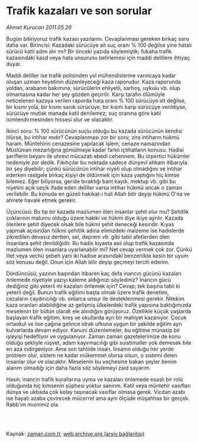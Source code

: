 # Trafik kazaları ve son sorular

*Ahmet Kurucan 2011.05.26*

<td class="columnist-detail">
<p>Bugün bitiriyoruz trafik kazası yazılarını. Cevaplanması gereken birkaç soru daha var. Birincisi: Kazadaki sürücüye ait suç oranı % 100 değilse yine hatalı sürücü katil adını alır mı? Bir önceki yazıda söylemiştik; fukaha trafik kazasındaki kasd veya hata unsurunu belirlemesi için maddi delillere ihtiyaç duyar.</p>
<p>
<div id="haberMetinDiv">
<p>Maddi deliller ise trafik polisinden yol mühendislerine varıncaya kadar oluşan uzman heyetinin düzenleyeceği kaza raporudur. Kaza raporunda yoldan, arabanın bakımına, sürücülerin ehliyetli, sarhoş, uykulu vb. olup olmamasına kadar her şey gözden geçirilir. Karşı tarafın ölümüyle neticelenen kazaya verilen raporda hata oranı % 100 sürücüye ait değilse, bir kısmı yola, bir kısmı sanık sürücüye, bir kısmı karşı sürücüye verildiyse, sürücüye mutlak manada katil denilemez; suç oranına göre katil isimlendirmesinden hissesi olur ve olacaktır.
<p> İkinci soru: % 100 sürücünün suçlu olduğu bu kazada sürücünün kendisi ölürse, bu intihar mıdır? Cevaplanması zor bir soru; zira intiharın hükmü haram. Müntehirin cenazesine yapılacak işlem, cenaze namazından Müslüman mezarlığına gömülmeye kadar farklı içtihatların konusu. Hadisi şeriflerin beyanı ile uhrevi mücazatı ebedi cehennem. Bu ürpertici hükümler nedeniyle zor dedik. Fıkıhçılar bu noktada sadece dünyevî ahkam itibarıyla bir şey diyebilir; çünkü sürücünün intihar niyeti olup olmadığını ve intihar ederken rastgele birkaç kişiyi de öldürmek için kaza yaptığını hiç kimse bilemez. Eğer biliyorsa, geride bıraktığı bant kaydı, mektup vb. gibi bu niyetini açık seçik ifade eden deliller varsa intihar hükmü ancak o zaman verilebilir. Bu konuda en güzeli hakikat-i hali Allah bilir deyip hükmü O'na ve ahirete havale etmek gerekir.
<p> Üçüncüsü: Bu tip bir kazada mazlumen ölen insanlar şehit olur mu? Şehitlik çoklarının malumu olduğu üzere hakiki ve hükmi diye ikiye ayrılır. Kazada ölenlere şehit diyecek olsak bile hükmi şehit deneceği kesindir. Kıyas yapmak açısından hükmi şehitlik adına elimizdeki malzeme ise hadislerde zikredilen devasız dertten, sel, deprem vb. gibi tabii afetlerden ölen insanlara şehit denildiğidir. Bu hadis kıyasta asıl olup trafik kazasında mazlumen ölen insanlara uyarlanabilir mi? Net cevap vermek çok zor. Çünkü illet veya vechü şebeh yani iki hadise arasındaki benzerlikte kesin bir uyum söz konusu değil. Onun için Allah bilir deyip geçmeyi tercih ederim.
<p> Dördüncüsü; yazının başından itibaren kaç defa inancın gücünü kazaları önlemede niyetiyle yazıyı kaleme aldığınızı söylediniz? İnancın gücü dediğiniz gibi yeterli mi kazaları önlemek için? Cevap; tek başına tabii ki yeterli değil. Bunun trafik eğitimi başta olmak üzere trafik denetimi, cezaların caydırıcılığı vb. onlarca unsur ile desteklenmesi gerekir. Nitekim kaza oranları alabildiğine az gelişmiş ülkelerdeki trafik yapısına baktığımızda meselenin bir bütün olarak ele alındığını görüyoruz. Özellikle küçük yaşlarda başlayan trafik eğitimi, kreş ve okullarda ayrı bir mahiyet kazanıyor. Çocuk ortaokul ve lise çağına gelince idrak ufkuna uygun bir şekilde eğitim ayrı kulvarlarda devam ediyor. Kanuni düzenlemeler, bu eğitime münasip bir işleyişi hedefliyor ve uygulanıyor. Zaman zaman gazetelerimize de konu olduğu şekliyle rüşvet, adam kayırmacılığı gibi suistimaller yok demesek bile en aza indirgeniyor. Ama son tahlilde insan. İnsanın olduğu her yerde problem olur, sistem ne kadar mükemmel olursa olsun, o sistemi delen insanlar olur ve olacaktır. Meselenin bu veçhesine bakan şeyler benim alanım olmadığı için daha fazla söz söylemeyi zaid sayarım.
<p> Hasılı; inancın trafik kurallarına uyma ve kazaları önlemede esaslı bir rolü olduğunda hiç kimsenin şüphesi yoktur sanırım. Katil veya müntehir vasıfları dünya ve ukbada çok kolay taşınacak vasıflar olmasa gerek. Vicdan azabı ise hayatı azaba çevirecek mücerret ama aynı ölçüde müşahhas bir gerçek. Rabb'im muinimiz ola. </p></p></p></p></p></div>
</p>


<p><br>
		 </br></p></td>

Kaynak: [zaman.com.tr](http://zaman.com.tr/yazar.do?yazino=1138832), [web.archive.org (arşiv bağlantısı)](http://web.archive.org/web/20110807084743/http://zaman.com.tr:80/yazar.do?yazino=1138832)
